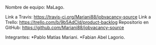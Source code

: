 Nombre de equipo: MaLago.

Link a Travis: https://travis-ci.org/Mariani88/jobvacancy-source
Link a Trello: https://trello.com/b/9b5AdCId/product-backlog
Repositorio en GitHub: https://github.com/Mariani88/jobvacancy-source

Integrantes:
*Pablo Matías Mariani.
*Fabian Abel Lagorio. 
